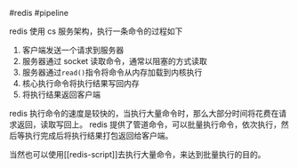 #redis #pipeline 

redis 使用 cs 服务架构，执行一条命令的过程如下

1. 客户端发送一个请求到服务器
2. 服务器通过 socket 读取命令，通常以阻塞的方式读取
3. 服务器通过`read()`指令将命令从内存加载到内核执行
4. 核心执行命令将执行结果写回内存
5. 将执行结果返回客户端

redis 执行命令的速度是较快的，当执行大量命令时，那么大部分时间将花费在请求返回，读取写回上。
redis 提供了管道命令，可以批量执行命令，依次执行，然后等执行完成后将执行结果打包返回给客户端。

当然也可以使用[[redis-script]]去执行大量命令，来达到批量执行的目的。
